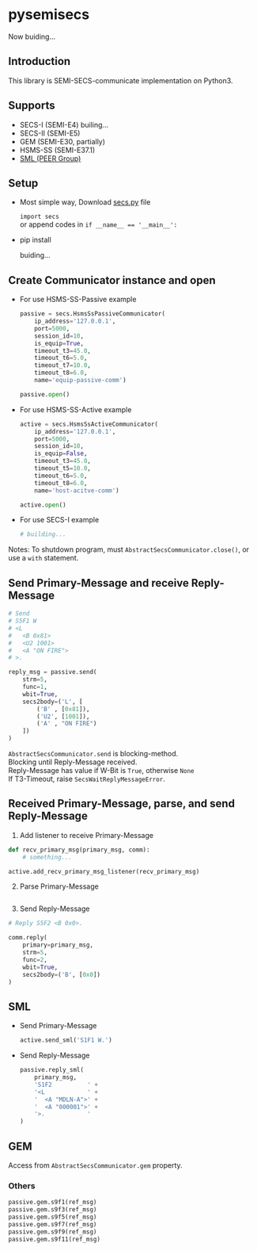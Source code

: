 # pysemisecs

Now buiding...

## Introduction

This library is SEMI-SECS-communicate implementation on Python3.

## Supports

- SECS-I (SEMI-E4) builing...
- SECS-II (SEMI-E5)
- GEM (SEMI-E30, partially)
- HSMS-SS (SEMI-E37.1)
- [SML (PEER Group)](https://www.peergroup.com/expertise/resources/secs-message-language/)

## Setup

- Most simple way, Download [secs.py](https://raw.githubusercontent.com/kenta-shimizu/pysemisecs/main/simple/secs.py) file

  `import secs`  
  or append codes in `if __name__ == '__main__':`

- pip install

  buiding...  

## Create Communicator instance and open

- For use HSMS-SS-Passive example

  ```python
  passive = secs.HsmsSsPassiveCommunicator(
      ip_address='127.0.0.1',
      port=5000,
      session_id=10,
      is_equip=True,
      timeout_t3=45.0,
      timeout_t6=5.0,
      timeout_t7=10.0,
      timeout_t8=6.0,
      name='equip-passive-comm')

  passive.open()
  ```

- For use HSMS-SS-Active example

  ```python
  active = secs.HsmsSsActiveCommunicator(
      ip_address='127.0.0.1',
      port=5000,
      session_id=10,
      is_equip=False,
      timeout_t3=45.0,
      timeout_t5=10.0,
      timeout_t6=5.0,
      timeout_t8=6.0,
      name='host-acitve-comm')

  active.open()
  ```

- For use SECS-I example

  ```python
  # building...
  ```

Notes: To shutdown program, must `AbstractSecsCommunicator.close()`, or use a `with` statement.

## Send Primary-Message and receive Reply-Message

  ```python
  # Send
  # S5F1 W
  # <L
  #   <B 0x81>
  #   <U2 1001>
  #   <A "ON FIRE">
  # >.

  reply_msg = passive.send(
      strm=5,
      func=1,
      wbit=True,
      secs2body=('L', [
          ('B' , [0x81]),
          ('U2', [1001]),
          ('A' , "ON FIRE")
      ])
  )
  ```

  `AbstractSecsCommunicator.send` is blocking-method.  
  Blocking until Reply-Message received.  
  Reply-Message has value if W-Bit is `True`, otherwise `None`  
  If T3-Timeout, raise `SecsWaitReplyMessageError`.


## Received Primary-Message, parse, and send Reply-Message

1. Add listener to receive Primary-Message

  ```python
  def recv_primary_msg(primary_msg, comm):
      # something...

  active.add_recv_primary_msg_listener(recv_primary_msg)
  ```

2. Parse Primary-Message

  ```python
  ```

3. Send Reply-Message

  ```python
  # Reply S5F2 <B 0x0>.

  comm.reply(
      primary=primary_msg,
      strm=5,
      func=2,
      wbit=True,
      secs2body=('B', [0x0])
  )
  ```

## SML

- Send Primary-Message

  ```python
  active.send_sml('S1F1 W.')
  ```

- Send Reply-Message

  ```python
  passive.reply_sml(
      primary_msg,
      'S1F2          ' +
      '<L            ' +
      '  <A "MDLN-A">' +
      '  <A "000001">' +
      '>.            '
  )
  ```

## GEM

Access from `AbstractSecsCommunicator.gem` property.

### Others

```python
passive.gem.s9f1(ref_msg)
passive.gem.s9f3(ref_msg)
passive.gem.s9f5(ref_msg)
passive.gem.s9f7(ref_msg)
passive.gem.s9f9(ref_msg)
passive.gem.s9f11(ref_msg)
```
